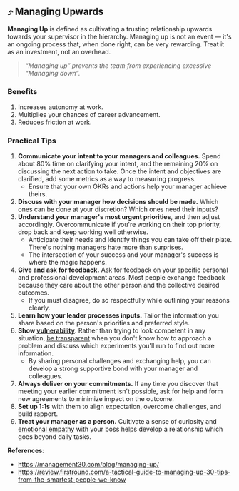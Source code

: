 ## ⤴️ Managing Upwards

**Managing Up** is defined as cultivating a trusting relationship upwards towards your supervisor in the hierarchy. Managing up is not an event — it's an ongoing process that, when done right, can be very rewarding. Treat it as an investment, not an overhead.

> *“Managing up” prevents the team from experiencing excessive “Managing down”.*

### Benefits

1. Increases autonomy at work.
2. Multiplies your chances of career advancement.
3. Reduces friction at work.

### Practical Tips

1. **Communicate your intent to your managers and colleagues.** Spend about 80% time on clarifying your intent, and the remaining 20% on discussing the next action to take. Once the intent and objectives are clarified, add some metrics as a way to measuring progress.
   * Ensure that your own OKRs and actions help your manager achieve theirs.
2. **Discuss with your manager how decisions should be made.** Which ones can be done at your discretion? Which ones need their inputs?
3. **Understand your manager's most urgent priorities**, and then adjust accordingly. Overcommunicate if you're working on their top priority, drop back and keep working well otherwise.
   * Anticipate their needs and identify things you can take off their plate. There's nothing managers hate more than surprises.
   * The intersection of your success and your manager's success is where the magic happens.
4. **Give and ask for feedback.** Ask for feedback on your specific personal and professional development areas. Most people exchange feedback because they care about the other person and the collective desired outcomes. 
   * If you must disagree, do so respectfully while outlining your reasons clearly.
5. **Learn how your leader processes inputs.** Tailor the information you share based on the person's priorities and preferred style. 
6. **Show [vulnerability](https://github.com/glennsantos/senior-developer-roadmap/blob/main/leadership/leadership-qualities.md#-vulnerability)**. Rather than trying to look competent in any situation, [be transparent](https://github.com/glennsantos/senior-developer-roadmap/blob/main/leadership/leadership-qualities.md#-transparency) when you don't know how to approach a problem and discuss which experiments you'll run to find out more information.
   * By sharing personal challenges and exchanging help, you can develop a strong supportive bond with your manager and colleagues.
7. **Always deliver on your commitments.** If any time you discover that meeting your earlier commitment isn't possible, ask for help and form new agreements to minimize impact on the outcome.
8. **Set up 1:1s** with them to align expectation, overcome challenges, and build rapport. 
9. **Treat your manager as a person.** Cultivate a sense of curiosity and [emotional empathy](https://github.com/glennsantos/senior-developer-roadmap/blob/main/leadership/empathy.md) with your boss helps develop a relationship which goes beyond daily tasks.


**References**:  
- https://management30.com/blog/managing-up/
- https://review.firstround.com/a-tactical-guide-to-managing-up-30-tips-from-the-smartest-people-we-know